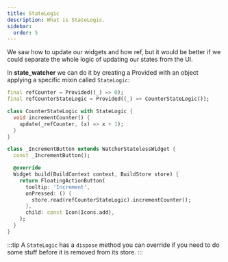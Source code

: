 ```yaml
---
title: StateLogic
description: What is StateLogic.
sidebar:
  order: 5
---
```


We saw how to update our widgets and how ref, but it would be better if we could separate the whole logic of updating our states from the UI.

In **state_watcher** we can do it by creating a Provided with an object applying a specific mixin called `StateLogic`:

```dart
final refCounter = Provided((_) => 0);
final refCounterStateLogic = Provided((_) => CounterStateLogic());

class CounterStateLogic with StateLogic {
  void incrementCounter() {
    update(_refCounter, (x) => x + 1);
  }
}

class _IncrementButton extends WatcherStatelessWidget {
  const _IncrementButton();

  @override
  Widget build(BuildContext context, BuildStore store) {
    return FloatingActionButton(
      tooltip: 'Increment',
      onPressed: () {
        store.read(refCounterStateLogic).incrementCounter();
      },
      child: const Icon(Icons.add),
    );
  }
}
```

:::tip
A `StateLogic` has a `dispose` method you can override if you need to do some stuff before it is removed from its store.
:::